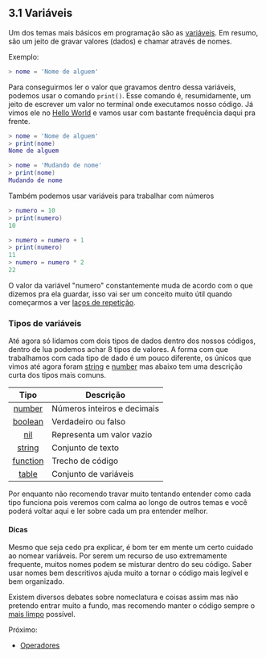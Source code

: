 ## 3.1 Variáveis

Um dos temas mais básicos em programação são as [variáveis](https://pt.wikipedia.org/wiki/Vari%C3%A1vel_(programa%C3%A7%C3%A3o)). Em resumo, são um jeito de gravar valores (dados) e chamar através de nomes.

Exemplo:
```lua
> nome = 'Nome de alguem'
```

Para conseguirmos ler o valor que gravamos dentro dessa variáveis, podemos usar o comando ```print()```. Esse comando é, resumidamente, um jeito de escrever um valor no terminal onde executamos nosso código. Já vimos ele no [Hello World](/Basico/hello-world.md) e vamos usar com bastante frequência daqui pra frente.

```lua
> nome = 'Nome de alguem'
> print(nome)
Nome de alguem

> nome = 'Mudando de nome'
> print(nome)
Mudando de nome
```

Também podemos usar variáveis para trabalhar com números

```lua
> numero = 10
> print(numero)
10

> numero = numero + 1
> print(numero)
11
> numero = numero * 2
22
```

O valor da variável "numero" constantemente muda de acordo com o que dizemos pra ela guardar, isso vai ser um conceito muito útil quando começarmos a ver [laços de repetição](/Basico/lacos-repeticao.md).

### Tipos de variáveis

Até agora só lidamos com dois tipos de dados dentro dos nossos códigos, dentro de lua podemos achar 8 tipos de valores. A forma com que trabalhamos com cada tipo de dado é um pouco diferente, os únicos que vimos até agora foram [string](https://www.lua.org/pil/2.4.html) e [number](https://www.lua.org/pil/2.3.html) mas abaixo tem uma descrição curta dos tipos mais comuns.

|   Tipo                                    | Descrição                   |
|:-----------------------------------------:|-----------------------------|
|  [number](/Basico/tipos/number.md)        | Números inteiros e decimais |
|  [boolean](/Basico/tipos/boolean-nil.md)  | Verdadeiro ou falso         |
|  [nil](/Basico/tipos/boolean-nil.md)      | Representa um valor vazio   |
|  [string](/Basico/tipos/string.md)        | Conjunto de texto           |
|  [function](/Basico/funcoes.md)          | Trecho de código            |
|  [table](/Basico/tabelas.md)               | Conjunto de variáveis       |

Por enquanto não recomendo travar muito tentando entender como cada tipo funciona pois veremos com calma ao longo de outros temas e você poderá voltar aqui e ler sobre cada um pra entender melhor.

#### Dicas
Mesmo que seja cedo pra explicar, é bom ter em mente um certo cuidado ao nomear variáveis. Por serem um recurso de uso extremamente frequente, muitos nomes podem se misturar dentro do seu código. Saber usar nomes bem descritivos ajuda muito a tornar o código mais legível e bem organizado.

Existem diversos debates sobre nomeclatura e coisas assim mas não pretendo entrar muito a fundo, mas recomendo manter o código sempre o [mais limpo](https://letmegooglethat.com/?q=clean+code) possível.

Próximo: 
- [Operadores](/Basico/operadores.md)